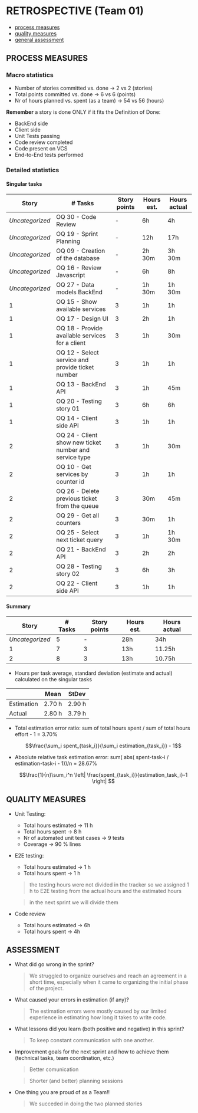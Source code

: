 RETROSPECTIVE (Team 01)
=====================================


- [process measures](#process-measures)
- [quality measures](#quality-measures)
- [general assessment](#assessment)

## PROCESS MEASURES 

### Macro statistics

- Number of stories committed vs. done -> 2 vs 2 (stories)
- Total points committed vs. done -> 6 vs 6 (points)
- Nr of hours planned vs. spent (as a team) -> 54 vs 56 (hours)

**Remember** a story is done ONLY if it fits the Definition of Done:
 
- BackEnd side
- Client side
- Unit Tests passing
- Code review completed
- Code present on VCS
- End-to-End tests performed

### Detailed statistics

#### Singular tasks
| Story  | # Tasks | Story points | Hours est. | Hours actual |
|--------|---------|--------|------------|--------------|
| _Uncategorized_   |   OQ 30 - Code Review     |   -    |   6h         |      4h    |
| _Uncategorized_   |   OQ 19 - Sprint Planning     |  -     |       12h     |    17h          |
| _Uncategorized_   |   OQ 09 - Creation of the database     |   -    |   2h 30m         |      3h 30m        |
| _Uncategorized_   |   OQ 16 - Review Javascript    |   -    |     6h       |     8h         |
| _Uncategorized_   |   OQ 27 - Data models BackEnd     |   -    |    1h 30m        |     1h 30m            |
| 1   |   OQ 15 - Show available services       |  3     |     1h       |      1h        |
| 1    |    OQ 17 - Design UI     |    3    |   2h         |      1h        |  
| 1   |   OQ 18 - Provide available services for a client      |   3    |      1h      |       30m       |
| 1    |  OQ 12 - Select service and provide ticket number       |    3    |    1h        |    1h          |  
| 1   | OQ 13 - BackEnd API        |   3    |     1h       |     45m         |
| 1    |  OQ 20 - Testing story 01       |   3     |     6h       |     6h         |  
| 1    |  OQ 14 - Client side API      |     3   |      1h      |     1h         | 
| 2   |   OQ 24 - Client show new ticket number and service type       |    3   |    1h        |      30m        |
| 2    |    OQ 10 - Get services by counter id   |   3     |     1h       |     1h         |  
| 2   |   OQ 26 - Delete previous ticket from the queue      |   3    |    30m        |      45m        |
| 2    |  OQ 29 - Get all counters      |   3     |   30m         |     1h         |  
| 2    |  OQ 25 - Select next ticket query      |   3     |    1h        |    1h 30m          |
| 2   | OQ 21 - BackEnd API        |   3    |     2h       |   2h           |
| 2    |  OQ 28 - Testing story 02       |   3     |    6h        |    3h          |  
| 2    |  OQ 22 - Client side API      |     3   |    1h        |      1h        | 

#### Summary 
| Story  | # Tasks | Story points | Hours est. | Hours actual |
|--------|---------|--------|------------|--------------|
| _Uncategorized_   |   5   |   -    |   28h         |      34h    |
| 1   |   7       |  3     |     13h       |      11.25h        |
| 2    |   8    |     3   |    13h        |      10.75h        | 

- Hours per task average, standard deviation (estimate and actual) calculated on the singular tasks

|            | Mean | StDev |
|------------|------|-------|
| Estimation |   2.70 h   |   2.90 h    | 
| Actual     |   2.80 h   |    3.79 h  |

- Total estimation error ratio: sum of total hours spent / sum of total hours effort - 1 = 3.70%

    $$\frac{\sum_i spent_{task_i}}{\sum_i estimation_{task_i}} - 1$$
    
- Absolute relative task estimation error: sum( abs( spent-task-i / estimation-task-i - 1))/n = 28.67%

    $$\frac{1}{n}\sum_i^n \left| \frac{spent_{task_i}}{estimation_task_i}-1 \right| $$
  
## QUALITY MEASURES 

- Unit Testing:
  - Total hours estimated -> 11 h
  - Total hours spent -> 8 h
  - Nr of automated unit test cases -> 9 tests
  - Coverage -> 90 % lines
- E2E testing:
  - Total hours estimated -> 1 h 
  - Total hours spent -> 1 h 

  > the testing hours were not divided in the tracker so we assigned 1 h to E2E testing from the actual hours and the estimated hours

  > in the next sprint we will divide them

- Code review 
  - Total hours estimated -> 6h
  - Total hours spent -> 4h
  


## ASSESSMENT

- What did go wrong in the sprint?

  > We struggled to organize ourselves and reach an agreement in a short time, especially when it came to organizing the initial phase of the project.

- What caused your errors in estimation (if any)?

  > The estimation errors were mostly caused by our limited experience in estimating how long it takes to write code.

- What lessons did you learn (both positive and negative) in this sprint?

  > To keep constant communication with one another.

- Improvement goals for the next sprint and how to achieve them (technical tasks, team coordination, etc.)

  > Better comunication

  > Shorter (and better) planning sessions

- One thing you are proud of as a Team!!
  > We succeded in doing the two planned stories